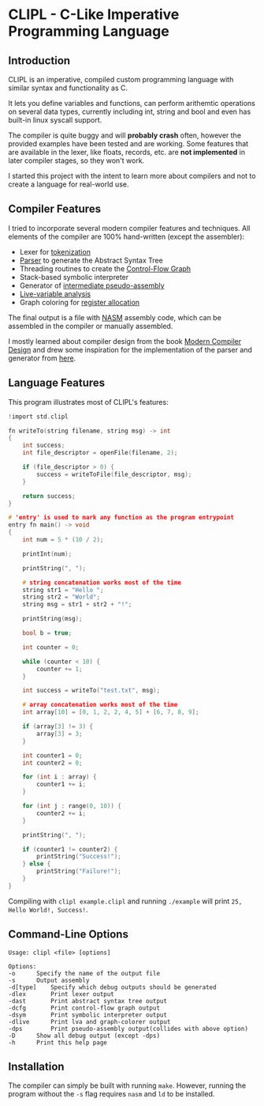 # CLIPL - C-Like Imperative Programming Language
## Introduction

CLIPL is an imperative, compiled custom programming language with similar syntax and functionality
as C.

It lets you define variables and functions, can perform arithemtic operations on several data types,
currently including int, string and bool and even has built-in linux syscall support.

The compiler is quite buggy and will **probably crash** often, however the provided examples have been tested and are working.
Some features that are available in the lexer, like floats, records, etc. are **not implemented** in later compiler stages,
so they won't work.

I started this project with the intent to learn more about compilers and not to create a language for real-world use.

## Compiler Features

I tried to incorporate several modern compiler features and techniques.
All elements of the compiler are 100% hand-written (except the assembler):

- Lexer for [tokenization](https://en.wikipedia.org/wiki/Lexical_analysis)
- [Parser](https://en.wikipedia.org/wiki/Parsing) to generate the Abstract Syntax Tree
- Threading routines to create the [Control-Flow Graph](https://en.wikipedia.org/wiki/Control-flow_graph)
- Stack-based symbolic interpreter
- Generator of [intermediate pseudo-assembly](https://en.wikipedia.org/wiki/Intermediate_representation)
- [Live-variable analysis](https://en.wikipedia.org/wiki/Live-variable_analysis)
- Graph coloring for [register allocation](https://en.wikipedia.org/wiki/Register_allocation#Graph-coloring_allocation)

The final output is a file with [NASM](https://en.wikipedia.org/wiki/Netwide_Assembler) assembly code, which can be assembled in the compiler or manually assembled.

I mostly learned about compiler design from the book [Modern Compiler Design](https://link.springer.com/book/10.1007/978-1-4614-4699-6) and drew some inspiration for the implementation of the
parser and generator from [here](https://github.com/rui314/8cc/).

## Language Features

This program illustrates most of CLIPL's features:

```c
!import std.clipl

fn writeTo(string filename, string msg) -> int
{
	int success;
	int file_descriptor = openFile(filename, 2);

	if (file_descriptor > 0) {
		success = writeToFile(file_descriptor, msg);
	}

	return success;
}

# 'entry' is used to mark any function as the program entrypoint
entry fn main() -> void 
{
	int num = 5 * (10 / 2);

	printInt(num);

	printString(", ");

	# string concatenation works most of the time
	string str1 = "Hello ";
	string str2 = "World";
	string msg = str1 + str2 + "!";

	printString(msg);

	bool b = true;

	int counter = 0;

	while (counter < 10) {
		counter += 1;
	}

	int success = writeTo("test.txt", msg);

	# array concatenation works most of the time
	int array[10] = [0, 1, 2, 2, 4, 5] + [6, 7, 8, 9];

	if (array[3] != 3) {
		array[3] = 3;
	}

	int counter1 = 0;
	int counter2 = 0;

	for (int i : array) {
		counter1 += i;
	}

	for (int j : range(0, 10)) {
		counter2 += i;
	}

	printString(", ");

	if (counter1 != counter2) {
		printString("Success!");
	} else {
		printString("Failure!");
	}
}

```
Compiling with ```clipl example.clipl``` and running ```./example``` will print ```25, Hello World!, Success!```.

## Command-Line Options
```
Usage: clipl <file> [options]

Options:
-o		Specify the name of the output file
-s		Output assembly
-d[type]	Specify which debug outputs should be generated
-dlex		Print lexer output
-dast		Print abstract syntax tree output
-dcfg		Print control-flow graph output
-dsym		Print symbolic interpreter output
-dlive		Print lva and graph-colorer output
-dps		Print pseudo-assembly output(collides with above option)
-D		Show all debug output (except -dps)
-h		Print this help page
```

## Installation

The compiler can simply be built with running ```make```.
However, running the program without the ```-s``` flag requires ```nasm``` and ```ld``` to be installed.
